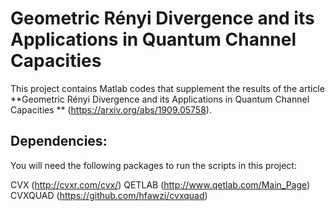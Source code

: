 # Geometric Rényi Divergence and its Applications in Quantum Channel Capacities

This project contains Matlab codes that supplement the results of the article **Geometric Rényi Divergence and its Applications in Quantum Channel Capacities ** (https://arxiv.org/abs/1909.05758).

## Dependencies:

You will need the following packages to run the scripts in this project:

CVX (http://cvxr.com/cvx/)
QETLAB (http://www.qetlab.com/Main_Page)
CVXQUAD (https://github.com/hfawzi/cvxquad)
